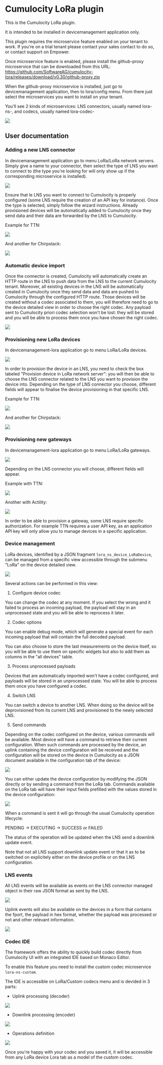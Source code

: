 # Cumulocity LoRa plugin

This is the Cumulocity LoRa plugin.

It is intended to be installed in devicemanagement application only.

This plugin requires the microservice feature enabled on your tenant to work. If you're on a trial tenant please contact your sales contact to do so, or contact support on Empower.

Once microservice feature is enabled, please install the github-proxy microservice that can be downloaded from this URL: https://github.com/SoftwareAG/cumulocity-lora/releases/download/v0.30/github-proxy.zip

When the github-proxy microservice is installed, just go to devicemanagement application, then to lora/config menu.
From there just select the microservices you want to install on your tenant.

You'll see 2 kinds of microservices: LNS connectors, usually named lora-ns-, and codecs, usually named lora-codec-

![](assets/img/config.png)

## User documentation

### Adding a new LNS connector

In devicemanagement application go to menu LoRa/LoRa network servers.
Simply give a name to your connector, then select the type of LNS you want to connect to (the type you're looking for will only show up if the corresponding microservice is installed).

![](assets/img/lora_ns.png)

Ensure that le LNS you want to connect to Cumulocity is properly configured (some LNS require the creation of an API key for instance).
Once the type is selected, simply follow the wizard instructions.
Already provisioned devices will be automatically added to Cumulocity once they send data and their data are forwarded by the LNS to Cumulocity.

Example for TTN:

![](assets/img/lora_ns_TTN.png)

And another for Chirpstack:

![](assets/img/lora_ns_Chirpstack.png)

### Automatic device import

Once the connector is created, Cumulocity will automatically create an HTTP route in the LNS to push data from the LNS to the current Cumulocity tenant.
Moreover, all existing devices in the LNS will be automatically created in Cumulocity once they send data and data are pushed to Cumulocity through the configured HTTP route. Those devices will be created without a codec associated to them, you will therefore need to go to the device detailed view in order to choose the right codec.
Any payload sent to Cumulocity priori codec selection won't be lost: they will be stored and you will be able to process them once you have chosen the right codec.

![](assets/img/lora_device_codec_selection.png)

### Provisioning new LoRa devices

In devicemanagement-lora application go to menu LoRa/LoRa devices.

![](assets/img/lora_devices.png)

In order to provision the device in an LNS, you need to check the box labeled "Provision device in LoRa network server": you will then be able to choose the LNS connector related to the LNS you want to provision the device into.
Depending on the type of LNS connector you choose, different fields will appear to finalise the device provisioning in that specific LNS.

Example for TTN:

![](assets/img/lora_devices_TTN.png)

And another for Chirpstack:

![](assets/img/lora_devices_Chirpstack.png)

### Provisioning new gateways

In devicemanagement-lora application go to menu LoRa/LoRa gateways.

![](assets/img/lora_gateways.png)

Depending on the LNS connector you will choose, different fields will appear.

Example with TTN:

![](assets/img/lora_gateways_TTN.png)

Another with Actility:

![](assets/img/lora_gateways_Actility.png)

In order to be able to provision a gateway, some LNS require specific authorization. For example TTN requires a user API key, as an application API key will only allow you to manage devices in a specific application.

### Device management

LoRa devices, identified by a JSON fragment `lora_ns_device_LoRaDevice`, can be managed from a specific view accessible through the submenu "LoRa" on the device detailed view.

![](assets/img/lora_device_view.png)

Several actions can be performed in this view:

1. Configure device codec

You can change the codec at any moment. If you select the wrong and it failed to process an incoming payload, the payload will stay in an unprocessed state and you will be able to reprocess it later.

2. Codec options

You can enable debug mode, which will generate a special event for each incoming payload that will contain the full decoded payload.

You can also choose to store the last measurements on the device itself, so you will be able to use them on specific widgets but also to add them as columns in the "all devices" table.

3. Process unprocessed payloads

Devices that are automatically imported won't have a codec configured, and payloads will be stored in an unprocessed state.
You will be able to process them once you have configured a codec.

4. Switch LNS

You can switch a device to another LNS. When doing so the device will be deprovisioned from its current LNS and provisioned to the newly selected LNS.

5. Send commands

Depending on the codec configured on the device, various commands will be available.
Most device will have a command to retrieve their current configuration. When such commands are processed by the device, an uplink containing the device configuration will be received and the configuration will be stored on the device in Cumulocity as a JSON document available in the configuration tab of the device:

![](assets/img/lora_device_configuration.png)

You can either update the device configuration by modifying the JSON directly or by sending a command from the LoRa tab. Commands available on the LoRa tab will have their input fields prefilled with the values stored in the device configuration:

![](assets/img/lora_device_send_command.png)

When a command is sent it will go through the usual Cumulocity operation lifecycle:

PENDING -> EXECUTING -> SUCCESS or FAILED

The status of the operation will be updated when the LNS send a downlink update event.

Note that not all LNS support downlink update event or that it as to be switched on explicitely either on the device profile or on the LNS configuration.

### LNS events

All LNS events will be available as events on the LNS connector managed object in their raw JSON format as sent by the LNS.

![](assets/img/lora_raw_LNS_uplink.png)

Uplink events will also be available on the devices in a form that contains the fport, the payload in hex format, whether the payload was processed or not and other relevant information.

![](assets/img/lora_device_raw_payload.png)

### Codec IDE

The framework offers the ability to quickly build codec directly from Cumulocity UI with an integrated IDE based on Monaco Editor.

To enable this feature you need to install the custom codec microservice `lora-ns-custom`.

The IDE is accessible on LoRa/Custom codecs menu and is devided in 3 parts:

- Uplink processing (decoder)

![](assets/img/custom_codecs_decoder.png)

- Downlink processing (encoder)

![](assets/img/custom_codecs_encoder.png)

- Operations definition

![](assets/img/custom_codecs_operations.png)

Once you're happy with your codec and you saved it, it will be accessible from any LoRa device Lora tab as a model of the custom codec.
